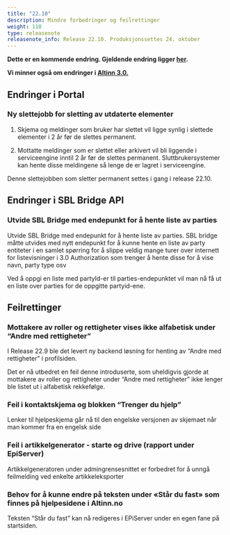 ```yaml
---
title: "22.10"
description: Mindre forbedringer og feilrettinger
weight: 110
type: releasenote
releasenote_info: Release 22.10. Produksjonssettes 24. oktober
---
```

**Dette er en kommende endring. Gjeldende endring ligger [her](../22-9).**

**Vi minner også om endringer i [Altinn 3.0.](https://github.com/Altinn/altinn-studio/releases)**

## Endringer i Portal

### Ny slettejobb for sletting av utdaterte elementer

1. Skjema og meldinger som bruker har slettet vil ligge synlig i slettede elementer i 2 år før de slettes permanent. 

2. Mottatte meldinger som er slettet eller arkivert vil bli liggende i serviceengine inntil 2 år før de slettes permanent. Sluttbrukersystemer kan hente disse meldingene så lenge de er lagret i serviceengine.

Denne slettejobben som sletter permanent settes i gang i release 22.10.  

## Endringer i SBL Bridge API

### Utvide SBL Bridge med endepunkt for å hente liste av parties

Utvide SBL Bridge med endepunkt for å hente liste av parties. SBL bridge måtte utvides med nytt endepunkt for å kunne hente en liste av party entiteter i en samlet spørring for å slippe veldig mange turer over internett for listevisninger i 3.0 Authorization som trenger å hente disse for å vise navn, party type osv

Ved å oppgi en liste med partyId-er til parties-endepunktet vil man nå få ut en liste over parties for de oppgitte partyid-ene.

## Feilrettinger

### Mottakere av roller og rettigheter vises ikke alfabetisk under “Andre med rettigheter”

I Release 22.9 ble det levert ny backend løsning for henting av “Andre med rettigheter” i profilsiden.

Det er nå utbedret en feil denne introduserte, som uheldigvis gjorde at mottakere av roller og rettigheter under “Andre med rettigheter” ikke lenger ble listet ut i alfabetisk rekkefølge.

### Feil i kontaktskjema og blokken “Trenger du hjelp”

Lenker til hjelpeskjema går nå til den engelske versjonen av skjemaet når man kommer fra en engelsk side

### Feil i artikkelgenerator - starte og drive (rapport under EpiServer)

Artikkelgeneratoren under admingrensesnittet er forbedret for å unngå feilmelding ved enkelte artikkeleksporter

### Behov for å kunne endre på teksten under «Står du fast» som finnes på hjelpesidene i Altinn.no

Teksten “Står du fast” kan nå redigeres i EPiServer under en egen fane på startsiden.

